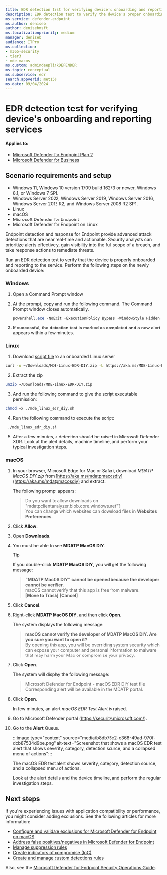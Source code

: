```yaml
---
title: EDR detection test for verifying device's onboarding and reporting service
description: EDR detection test to verify the device's proper onboarding and reporting to the service.
ms.service: defender-endpoint
ms.author: deniseb
author: denisebmsft
ms.localizationpriority: medium
manager: deniseb
audience: ITPro
ms.collection: 
- m365-security
- tier3
- mde-macos
ms.custom: admindeeplinkDEFENDER
ms.topic: conceptual
ms.subservice: edr
search.appverid: met150
ms.date: 09/04/2024
---
```


# EDR detection test for verifying device's onboarding and reporting services

#### Applies to:

- [Microsoft Defender for Endpoint Plan 2](microsoft-defender-endpoint.md)
- [Microsoft Defender for Business](https://www.microsoft.com/security/business/endpoint-security/microsoft-defender-business)

## Scenario requirements and setup

- Windows 11, Windows 10 version 1709 build 16273 or newer, Windows 8.1, or Windows 7 SP1.
- Windows Server 2022, Windows Server 2019, Windows Server 2016, Windows Server 2012 R2, and Windows Server 2008 R2 SP1.
- Linux
- macOS
- Microsoft Defender for Endpoint
- Microsoft Defender for Endpoint on Linux
<!---- Microsoft Defender for Endpoint on macOS--->

Endpoint detection and response for Endpoint provide advanced attack detections that are near real-time and actionable. Security analysts can prioritize alerts effectively, gain visibility into the full scope of a breach, and take response actions to remediate threats.

Run an EDR detection test to verify that the device is properly onboarded and reporting to the service. Perform the following steps on the newly onboarded device:

### Windows

1. Open a Command Prompt window

2. At the prompt, copy and run the following command. The Command Prompt window closes automatically.

   ```powershell
   powershell.exe -NoExit -ExecutionPolicy Bypass -WindowStyle Hidden $ErrorActionPreference= 'silentlycontinue';(New-Object System.Net.WebClient).DownloadFile('http://127.0.0.1/1.exe', 'C:\\test-WDATP-test\\invoice.exe');Start-Process 'C:\\test-WDATP-test\\invoice.exe'
   ```

3. If successful, the detection test is marked as completed and a new alert appears within a few minutes.

### Linux

1. Download [script file](https://aka.ms/MDE-Linux-EDR-DIY) to an onboarded Linux server 


```bash
curl -o ~/Downloads/MDE-Linux-EDR-DIY.zip -L https://aka.ms/MDE-Linux-EDR-DIY
```

2. Extract the zip 

```bash
unzip ~/Downloads/MDE-Linux-EDR-DIY.zip
```

3. And run the following command to give the script executable permission: 

```bash
chmod +x ./mde_linux_edr_diy.sh
```

4. Run the following command to execute the script:
```bash
 ./mde_linux_edr_diy.sh
```

5. After a few minutes, a detection should be raised in Microsoft Defender XDR. Look at the alert details, machine timeline, and perform your typical investigation steps.
 
### macOS

1. In your browser, Microsoft Edge for Mac or Safari, download *MDATP MacOS DIY.zip* from [https://aka.ms/mdatpmacosdiy](https://aka.ms/mdatpmacosdiy) and extract.

      The following prompt appears:

      > Do you want to allow downloads on "mdatpclientanalyzer.blob.core.windows.net"?<br/>
      > You can change which websites can download files in **Websites Preferences**.

4. Click **Allow**.

5. Open **Downloads**.

6. You must be able to see **MDATP MacOS DIY**.

   > [!TIP]
   > If you double-click **MDATP MacOS DIY**, you will get the following message:
   >
   > > **"MDATP MacOS DIY" cannot be opened because the developer cannot be verifier.**<br/>
   > > macOS cannot verify that this app is free from malware.<br/>
   > > **[Move to Trash]** **[Cancel]**

7. Click **Cancel**.

8. Right-click **MDATP MacOS DIY**, and then click **Open**.

    The system displays the following message:

    > **macOS cannot verify the developer of MDATP MacOS DIY. Are you sure you want to open it?**<br/>
    > By opening this app, you will be overriding system security which can expose your computer and personal information to malware that may harm your Mac or compromise your privacy.

9. Click **Open**.

    The system will display the following message:

    > Microsoft Defender for Endpoint - macOS EDR DIY test file<br/>
    > Corresponding alert will be available in the MDATP portal.

10. Click **Open**.

    In few minutes, an alert *macOS EDR Test Alert* is raised.

11. Go to Microsoft Defender portal (https://security.microsoft.com/).

12. Go to the **Alert** Queue.

    :::image type="content" source="media/b8db76c2-c368-49ad-970f-dcb87534d9be.png" alt-text="Screenshot that shows a macOS EDR test alert that shows severity, category, detection source, and a collapsed menu of actions":::

    The macOS EDR test alert shows severity, category, detection source, and a collapsed menu of actions.

    Look at the alert details and the device timeline, and perform the regular investigation steps.


## Next steps

If you're experiencing issues with application compatibility or performance, you might consider adding exclusions. See the following articles for more information:

- [Configure and validate exclusions for Microsoft Defender for Endpoint on macOS](mac-exclusions.md)
- [Address false positives/negatives in Microsoft Defender for Endpoint](defender-endpoint-false-positives-negatives.md)
- [Manage suppression rules](manage-suppression-rules.md)
- [Create indicators of compromise (IoC)](manage-indicators.md)
- [Create and manage custom detections rules](/defender-xdr/custom-detection-rules)

Also, see the [Microsoft Defender for Endpoint Security Operations Guide](mde-sec-ops-guide.md).
